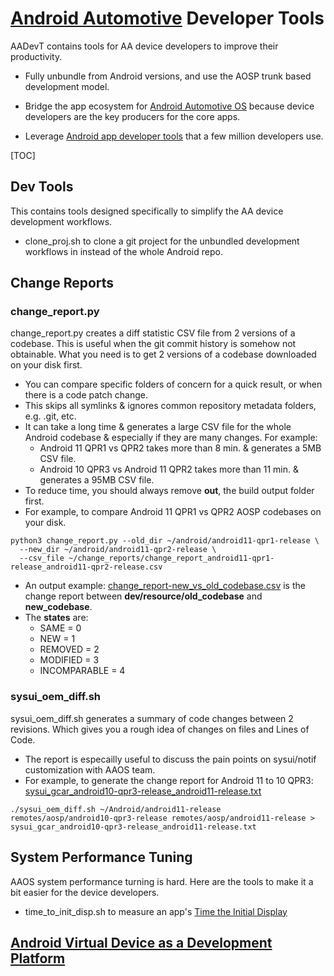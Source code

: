 # [Android Automotive](https://source.android.com/devices/automotive) Developer Tools

AADevT contains tools for AA device developers to improve their productivity.

* Fully unbundle from Android versions, and use the AOSP trunk based
development model.

* Bridge the app ecosystem for [Android Automotive OS](https://developer.android.com/training/cars)
because device developers are the key producers for the core apps.

* Leverage [Android app developer tools](https://developer.android.com/studio/intro)
that a few million developers use.

[TOC]

## Dev Tools
This contains tools designed specifically to simplify the AA device development
workflows.

* clone_proj.sh to clone a git project for the unbundled development workflows
in instead of the whole Android repo.

## Change Reports

### change_report.py
change_report.py creates a diff statistic CSV file from 2 versions of a codebase.
This is useful when the git commit history is somehow not obtainable. What you
need is to get 2 versions of a codebase downloaded on your disk first.

* You can compare specific folders of concern for a quick result, or when
there is a code patch change.
* This skips all symlinks & ignores common repository metadata folders, e.g.
.git, etc.
* It can take a long time & generates a large CSV file for the whole Android
codebase & especially if they are many changes. For example:
  * Android 11 QPR1 vs QPR2 takes more than 8 min. & generates a 5MB CSV file.
  * Android 10 QPR3 vs Android 11 QPR2 takes more than 11 min. & generates a
  95MB CSV file.
* To reduce time, you should always remove **out**, the build output folder first.
* For example, to compare Android 11 QPR1 vs QPR2 AOSP codebases on your disk.

```
python3 change_report.py --old_dir ~/android/android11-qpr1-release \
  --new_dir ~/android/android11-qpr2-release \
  --csv_file ~/change_reports/change_report_android11-qpr1-release_android11-qpr2-release.csv
```

* An output example: [change_report-new_vs_old_codebase.csv](dev/resource/change_report-new_vs_old_codebase.csv)
is the change report between **dev/resource/old_codebase** and
**new_codebase**.
* The **states** are:
  * SAME = 0
  * NEW = 1
  * REMOVED = 2
  * MODIFIED = 3
  * INCOMPARABLE = 4

### sysui_oem_diff.sh
sysui_oem_diff.sh generates a summary of code changes between 2 revisions.
Which gives you a rough idea of changes on files and Lines of Code.

* The report is especailly useful to discuss the pain points on sysui/notif
customization with AAOS team.
* For example, to generate the change report for Android 11 to 10 QPR3: [sysui_gcar_android10-qpr3-release_android11-release.txt](dev/resource/sysui_gcar_android10-qpr3-release_android11-release.txt)

```
./sysui_oem_diff.sh ~/Android/android11-release remotes/aosp/android10-qpr3-release remotes/aosp/android11-release > sysui_gcar_android10-qpr3-release_android11-release.txt
```

## System Performance Tuning
AAOS system performance turning is hard. Here are the tools to make it a bit
easier for the device developers.

* time_to_init_disp.sh to measure an app's [Time the Initial Display](https://developer.android.com/topic/performance/vitals/launch-time#time-initial)

## [Android Virtual Device as a Development Platform](avd/README.md)
